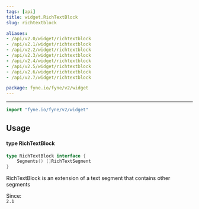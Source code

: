 ```yaml
---
tags: [api]
title: widget.RichTextBlock
slug: richtextblock

aliases:
- /api/v2.0/widget/richtextblock
- /api/v2.1/widget/richtextblock
- /api/v2.2/widget/richtextblock
- /api/v2.3/widget/richtextblock
- /api/v2.4/widget/richtextblock
- /api/v2.5/widget/richtextblock
- /api/v2.6/widget/richtextblock
- /api/v2.7/widget/richtextblock

package: fyne.io/fyne/v2/widget
---
```



---
```go
import "fyne.io/fyne/v2/widget"
```

## Usage

#### type RichTextBlock

```go
type RichTextBlock interface {
	Segments() []RichTextSegment
}
```

RichTextBlock is an extension of a text segment that contains other segments


<div class="since">Since: <code>
2.1</code></div>
